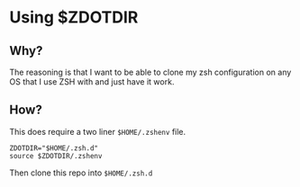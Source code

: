 # Using $ZDOTDIR #

## Why? ##

The reasoning is that I want to be able to clone my zsh configuration on any OS that I use ZSH with and just have it work.

## How? ##

This does require a two liner `$HOME/.zshenv` file.

``` shell
ZDOTDIR="$HOME/.zsh.d"
source $ZDOTDIR/.zshenv
```

Then clone this repo into `$HOME/.zsh.d`

